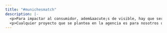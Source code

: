 ```yaml
---
title: "#munichesmatch"
description: |-
  <p>Para impactar al consumidor, adem&aacute;s de visible, hay que ser memorable.</p>
  <p>Cualquier proyecto que se plantea en la agencia es para nosotros una oportunidad de introducir la marca de nuestro cliente en la mente del consumidor. Nuestras campa&ntilde;as se integran en la vida de las personas, generando una experiencia sorprendente y positiva que desee compartir con los dem&aacute;s. Cuando logramos este nivel de conexi&oacute;n hemos <strong>&ldquo;conseguido un Match&rdquo;</strong>, a partir de ese momento, marca y consumidor van de la mano, obteniendo una experiencia diferente y manteniendo una conversaci&oacute;n que enriquece a ambos.</p>
---
```


